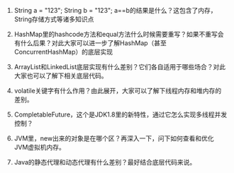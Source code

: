 1. String a = "123"; String b = "123"; a==b的结果是什么？这包含了内存，String存储方式等诸多知识点  


2. HashMap里的hashcode方法和equal方法什么时候需要重写？如果不重写会有什么后果？对此大家可以进一步了解HashMap（甚至ConcurrentHashMap）的底层实现  


3. ArrayList和LinkedList底层实现有什么差别？它们各自适用于哪些场合？对此大家也可以了解下相关底层代码。  


4. volatile关键字有什么作用？由此展开，大家可以了解下线程内存和堆内存的差别。  


5. CompletableFuture，这个是JDK1.8里的新特性，通过它怎么实现多线程并发控制？  


6. JVM里，new出来的对象是在哪个区？再深入一下，问下如何查看和优化JVM虚拟机内存。  


7. Java的静态代理和动态代理有什么差别？最好结合底层代码来说。  